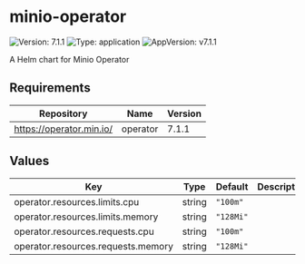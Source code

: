 # minio-operator

![Version: 7.1.1](https://img.shields.io/badge/Version-7.1.1-informational?style=flat-square) ![Type: application](https://img.shields.io/badge/Type-application-informational?style=flat-square) ![AppVersion: v7.1.1](https://img.shields.io/badge/AppVersion-v7.1.1-informational?style=flat-square)

A Helm chart for Minio Operator

## Requirements

| Repository | Name | Version |
|------------|------|---------|
| https://operator.min.io/ | operator | 7.1.1 |

## Values

| Key | Type | Default | Description |
|-----|------|---------|-------------|
| operator.resources.limits.cpu | string | `"100m"` |  |
| operator.resources.limits.memory | string | `"128Mi"` |  |
| operator.resources.requests.cpu | string | `"100m"` |  |
| operator.resources.requests.memory | string | `"128Mi"` |  |

